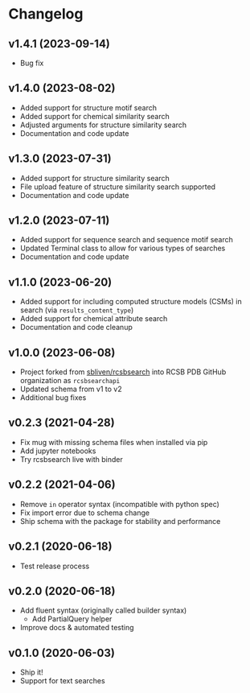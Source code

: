 # Changelog

## v1.4.1 (2023-09-14)

- Bug fix

## v1.4.0 (2023-08-02)

- Added support for structure motif search
- Added support for chemical similarity search
- Adjusted arguments for structure similarity search
- Documentation and code update

## v1.3.0 (2023-07-31)

- Added support for structure similarity search
- File upload feature of structure similarity search supported
- Documentation and code update

## v1.2.0 (2023-07-11)

- Added support for sequence search and sequence motif search
- Updated Terminal class to allow for various types of searches
- Documentation and code update

## v1.1.0 (2023-06-20)

- Added support for including computed structure models (CSMs) in search (via `results_content_type`)
- Added support for chemical attribute search
- Documentation and code cleanup

## v1.0.0 (2023-06-08)

- Project forked from [sbliven/rcsbsearch](https://github.com/sbliven/rcsbsearch) into RCSB PDB GitHub organization as `rcsbsearchapi`
- Updated schema from v1 to v2
- Additional bug fixes

## v0.2.3 (2021-04-28)

- Fix mug with missing schema files when installed via pip
- Add jupyter notebooks
- Try rcsbsearch live with binder

## v0.2.2 (2021-04-06)

- Remove `in` operator syntax (incompatible with python spec)
- Fix import error due to schema change
- Ship schema with the package for stability and performance

## v0.2.1 (2020-06-18)

- Test release process

## v0.2.0 (2020-06-18)

- Add fluent syntax (originally called builder syntax)
  - Add PartialQuery helper
- Improve docs & automated testing

## v0.1.0 (2020-06-03)

- Ship it!
- Support for text searches